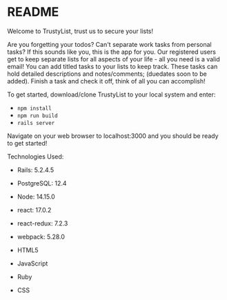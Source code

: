 # README

Welcome to TrustyList, trust us to secure your lists!

Are you forgetting your todos? Can't separate work tasks from personal tasks? If this sounds like you, this is the app for you. Our registered users get to keep separate lists for all aspects of your life - all you need is a valid email! You can add titled tasks to your lists to keep track. These tasks can hold detailed descriptions and notes/comments; (duedates soon to be added). Finish a task and check it off, think of all you can accomplish!



To get started, download/clone TrustyList to your local system and enter:
* <code>npm install</code>
* <code>npm run build</code> 
* <code>rails server</code>

Navigate on your web browser to localhost:3000 and you should be ready to get started!

Technologies Used: 
- Rails: 5.2.4.5
- PostgreSQL: 12.4
- Node: 14.15.0
- react: 17.0.2
- react-redux: 7.2.3
- webpack: 5.28.0

- HTML5
- JavaScript
- Ruby
- CSS

